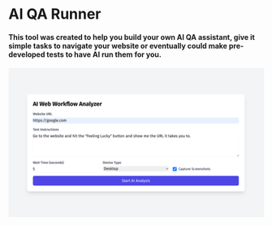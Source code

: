 # AI QA Runner

#### This tool was created to help you build your own AI QA assistant, give it simple tasks to navigate your website or eventually could make pre-developed tests to have AI run them for you.
<img src="https://raw.githubusercontent.com/lanceseidman/ai-qa-runner/refs/heads/main/src/public/screenshots/Screenshot%20from%202025-06-19%2014-40-01.png"/>
